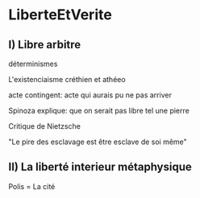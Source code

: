 # LiberteEtVerite

## I) Libre arbitre

déterminismes

L'existenciaisme créthien et athéeo

acte contingent: acte qui aurais pu ne pas arriver


Spinoza explique: que on serait pas libre tel une pierre

Critique de Nietzsche

"Le pire des esclavage est être esclave de soi même"

## II) La liberté interieur métaphysique

Polis = La cité


